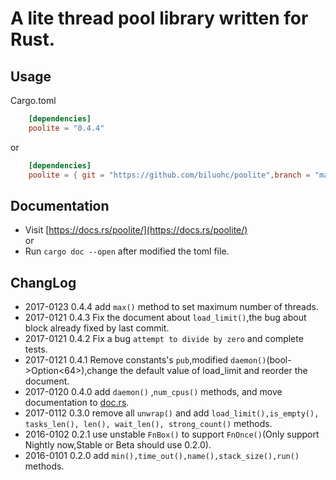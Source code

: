 # A lite thread pool library written for Rust. 

## Usage
Cargo.toml

```toml
    [dependencies]
    poolite = "0.4.4"
```
or
```toml
    [dependencies]  
    poolite = { git = "https://github.com/biluohc/poolite",branch = "master", version = "0.4.4" }
```

## Documentation  
* Visit [https://docs.rs/poolite/](https://docs.rs/poolite/)  
or 
* Run `cargo doc --open` after modified the toml file.

## ChangLog
* 2017-0123 0.4.4 add `max()` method to set maximum number of threads.
* 2017-0121 0.4.3 Fix the document about `load_limit()`,the bug about block already fixed by last commit.
* 2017-0121 0.4.2 Fix a bug `attempt to divide by zero` and complete tests.
* 2017-0121 0.4.1 Remove constants's `pub`,modified `daemon()`(bool->Option<64>),change the default value of load_limit and reorder the document.
* 2017-0120 0.4.0 add `daemon()` ,`num_cpus()` methods, and move documentation to [doc.rs](https://docs.rs/poolite/).
* 2017-0112 0.3.0 remove all `unwrap()` and add `load_limit(),is_empty(), tasks_len(), len(), wait_len(), strong_count()` methods.
* 2016-0102 0.2.1 use unstable `FnBox()` to support `FnOnce()`(Only support Nightly now,Stable or Beta should use 0.2.0).
* 2016-0101 0.2.0 add `min(),time_out(),name(),stack_size(),run()` methods.